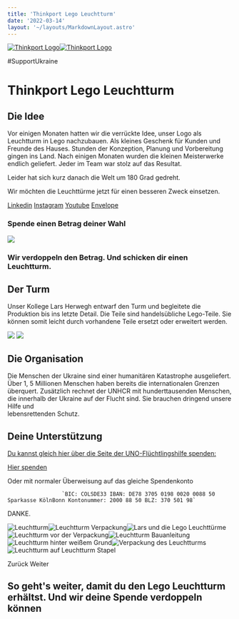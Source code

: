 ```yaml
---
title: 'Thinkport Lego Leuchtturm'
date: '2022-03-14'
layout: '~/layouts/MarkdownLayout.astro'
---
```


[![Thinkport Logo](images/Logo_horizontral_new.png)](https://thinkport.digital)[![Thinkport Logo](images/Logo_horizontral_new.png)](https://thinkport.digital)

#SupportUkraine

# Thinkport Lego Leuchtturm

[](#linksection)

## Die Idee

Vor einigen Monaten hatten wir die verrückte Idee, unser Logo als Leuchtturm in Lego nachzubauen. Als kleines Geschenk für Kunden und Freunde des Hauses. Stunden der Konzeption, Planung und Vorbereitung gingen ins Land. Nach einigen Monaten wurden die kleinen Meisterwerke endlich geliefert. Jeder im Team war stolz auf das Resultat.

Leider hat sich kurz danach die Welt um 180 Grad gedreht.

Wir möchten die Leuchttürme jetzt für einen besseren Zweck einsetzen.

[Linkedin](https://www.linkedin.com/company/11759873) [Instagram](https://www.instagram.com/thinkport/) [Youtube](https://www.youtube.com/channel/UCnke3WYRT6bxuMK2t4jw2qQ) [Envelope](mailto:tdrechsel@thinkport.digital)

### Spende einen Betrag deiner Wahl

![](images/IMG_4621-1-1024x866.png)

### Wir verdoppeln den Betrag. Und schicken dir einen Leuchtturm.

## Der Turm

Unser Kollege Lars Herwegh entwarf den Turm und begleitete die Produktion bis ins letzte Detail. Die Teile sind handelsübliche Lego-Teile. Sie können somit leicht durch vorhandene Teile ersetzt oder erweitert werden.

![](images/IMG_4585-1024x768.png) ![](images/Design-ohne-Titel-6-1024x1024.png)

## Die Organisation

Die Menschen der Ukraine sind einer humanitären Katastrophe ausgeliefert. Über 1, 5 Millionen Menschen haben bereits die internationalen Grenzen überquert. Zusätzlich rechnet der UNHCR mit hunderttausenden Menschen, die innerhalb der Ukraine auf der Flucht sind. Sie brauchen dringend unsere Hilfe und  
lebensrettenden Schutz.

## Deine Unterstützung

[Du kannst gleich hier über die Seite der UNO-Flüchtlingshilfe spenden:](https://www.hashicorp.com/)

[Hier spenden](https://www.uno-fluechtlingshilfe.de/spenden-ukraine)

Oder mit normaler Überweisung auf das gleiche Spendenkonto

    				 `BIC: COLSDE33 IBAN: DE78 3705 0198 0020 0088 50 Sparkasse KölnBonn Kontonummer: 2000 88 50 BLZ: 370 501 98`




DANKE.

![Leuchtturm](images/Lego_n7.png)![Leuchtturm Verpackung](images/Lego_n8.png)![Lars und die Lego Leuchttürme](images/Lego_n6.png)![Leuchtturm vor der Verpackung](images/Lego_n5.png)![Leuchtturm Bauanleitung](images/Lego_n4.png)![Leuchtturm hinter weißem Grund](images/Lego_n3.png)![Verpackung des Leuchtturms](images/Lego_n2.png)![Leuchtturm auf Leuchtturm Stapel](images/Lego_n1.png)

Zurück Weiter

## So geht's weiter, damit du den Lego Leuchtturm erhältst. Und wir deine Spende verdoppeln können
